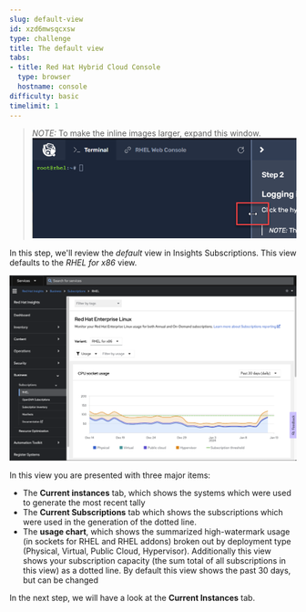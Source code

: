 ```yaml
---
slug: default-view
id: xzd6mwsqcxsw
type: challenge
title: The default view
tabs:
- title: Red Hat Hybrid Cloud Console
  type: browser
  hostname: console
difficulty: basic
timelimit: 1
---
```

>_NOTE:_ To make the inline images larger, expand this window.
![Menu Slider](../assets/slider.png)

In this step, we'll review the _default_ view in Insights Subscriptions.  This view defaults to the *RHEL for x86* view.

![Subscriptions default view](../assets/swatch-default-view.png)

In this view you are presented with three major items:

* The **Current instances** tab, which shows the systems which were used to generate the most recent tally
* The **Current Subscriptions** tab which shows the subscriptions which were used in the generation of the dotted line.
* The **usage chart**, which shows the summarized high-watermark usage (in sockets for RHEL and RHEL addons) broken out by deployment type (Physical, Virtual, Public Cloud, Hypervisor). Additionally this view shows your subscription capacity (the sum total of all subscriptions in this view) as a dotted line. By default this view shows the past 30 days, but can be changed


In the next step, we will have a look at the **Current Instances** tab.
